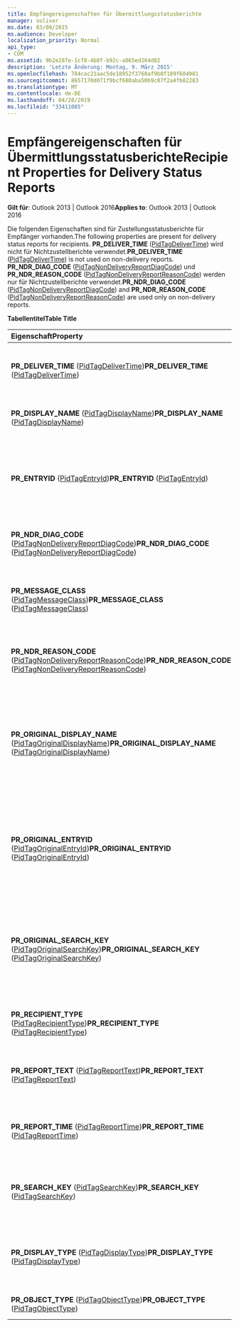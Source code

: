 ```yaml
---
title: Empfängereigenschaften für Übermittlungsstatusberichte
manager: soliver
ms.date: 03/09/2015
ms.audience: Developer
localization_priority: Normal
api_type:
- COM
ms.assetid: 9b2e287e-1cf8-4b8f-b92c-a065ed264d02
description: 'Letzte Änderung: Montag, 9. März 2015'
ms.openlocfilehash: 784cac21aac5de18952f3768af9b8f189f604981
ms.sourcegitcommit: 8657170d071f9bcf680aba50b9c07f2a4fb82283
ms.translationtype: MT
ms.contentlocale: de-DE
ms.lasthandoff: 04/28/2019
ms.locfileid: "33411085"
---
```

# <a name="recipient-properties-for-delivery-status-reports"></a><span data-ttu-id="023c3-103">Empfängereigenschaften für Übermittlungsstatusberichte</span><span class="sxs-lookup"><span data-stu-id="023c3-103">Recipient Properties for Delivery Status Reports</span></span>

  
  
<span data-ttu-id="023c3-104">**Gilt für**: Outlook 2013 | Outlook 2016</span><span class="sxs-lookup"><span data-stu-id="023c3-104">**Applies to**: Outlook 2013 | Outlook 2016</span></span> 
  
<span data-ttu-id="023c3-105">Die folgenden Eigenschaften sind für Zustellungsstatusberichte für Empfänger vorhanden.</span><span class="sxs-lookup"><span data-stu-id="023c3-105">The following properties are present for delivery status reports for recipients.</span></span> <span data-ttu-id="023c3-106">**PR_DELIVER_TIME** ([PidTagDeliverTime](pidtagdelivertime-canonical-property.md)) wird nicht für Nichtzustellberichte verwendet.</span><span class="sxs-lookup"><span data-stu-id="023c3-106">**PR_DELIVER_TIME** ([PidTagDeliverTime](pidtagdelivertime-canonical-property.md)) is not used on non-delivery reports.</span></span> <span data-ttu-id="023c3-107">**PR_NDR_DIAG_CODE** ([PidTagNonDeliveryReportDiagCode](pidtagnondeliveryreportdiagcode-canonical-property.md)) und **PR_NDR_REASON_CODE** ([PidTagNonDeliveryReportReasonCode](pidtagnondeliveryreportreasoncode-canonical-property.md)) werden nur für Nichtzustellberichte verwendet.</span><span class="sxs-lookup"><span data-stu-id="023c3-107">**PR_NDR_DIAG_CODE** ([PidTagNonDeliveryReportDiagCode](pidtagnondeliveryreportdiagcode-canonical-property.md)) and **PR_NDR_REASON_CODE** ([PidTagNonDeliveryReportReasonCode](pidtagnondeliveryreportreasoncode-canonical-property.md)) are used only on non-delivery reports.</span></span>
  
<span data-ttu-id="023c3-108">**Tabellentitel**</span><span class="sxs-lookup"><span data-stu-id="023c3-108">**Table Title**</span></span>

|<span data-ttu-id="023c3-109">**Eigenschaft**</span><span class="sxs-lookup"><span data-stu-id="023c3-109">**Property**</span></span>|<span data-ttu-id="023c3-110">**Decription**</span><span class="sxs-lookup"><span data-stu-id="023c3-110">**Decription**</span></span>|
|:-----|:-----|
|<span data-ttu-id="023c3-111">**PR_DELIVER_TIME** ([PidTagDeliverTime](pidtagdelivertime-canonical-property.md))</span><span class="sxs-lookup"><span data-stu-id="023c3-111">**PR_DELIVER_TIME** ([PidTagDeliverTime](pidtagdelivertime-canonical-property.md))</span></span>  <br/> |<span data-ttu-id="023c3-112">Enthält das Datum und die Uhrzeit, zu der die ursprüngliche Nachricht zugestellt wurde.</span><span class="sxs-lookup"><span data-stu-id="023c3-112">Contains the date and time at which the original message was delivered.</span></span>  <br/> |
|<span data-ttu-id="023c3-113">**PR_DISPLAY_NAME** ([PidTagDisplayName](pidtagdisplayname-canonical-property.md))</span><span class="sxs-lookup"><span data-stu-id="023c3-113">**PR_DISPLAY_NAME** ([PidTagDisplayName](pidtagdisplayname-canonical-property.md))</span></span>  <br/> |<span data-ttu-id="023c3-114">Enthält den Anzeigenamen für ein bestimmtes MAPI-Objekt.</span><span class="sxs-lookup"><span data-stu-id="023c3-114">Contains the display name for a given MAPI object.</span></span>  <br/> |
|<span data-ttu-id="023c3-115">**PR_ENTRYID** ([PidTagEntryId](pidtagentryid-canonical-property.md))</span><span class="sxs-lookup"><span data-stu-id="023c3-115">**PR_ENTRYID** ([PidTagEntryId](pidtagentryid-canonical-property.md))</span></span>  <br/> |<span data-ttu-id="023c3-116">Enthält einen MAPI-Eintragsbezeichner, der zum Öffnen und Bearbeiten von Eigenschaften eines bestimmten MAPI-Objekts verwendet wird.</span><span class="sxs-lookup"><span data-stu-id="023c3-116">Contains a MAPI entry identifier used to open and edit properties of a particular MAPI object.</span></span>  <br/> |
|<span data-ttu-id="023c3-117">**PR_NDR_DIAG_CODE** ([PidTagNonDeliveryReportDiagCode](pidtagnondeliveryreportdiagcode-canonical-property.md))</span><span class="sxs-lookup"><span data-stu-id="023c3-117">**PR_NDR_DIAG_CODE** ([PidTagNonDeliveryReportDiagCode](pidtagnondeliveryreportdiagcode-canonical-property.md))</span></span>  <br/> |<span data-ttu-id="023c3-118">Enthält einen Diagnosecode, der Teil eines Unzustellungsberichts ist.</span><span class="sxs-lookup"><span data-stu-id="023c3-118">Contains a diagnostic code that forms part of a non-delivery report.</span></span>  <br/> |
|<span data-ttu-id="023c3-119">**PR_MESSAGE_CLASS** ([PidTagMessageClass](pidtagmessageclass-canonical-property.md))</span><span class="sxs-lookup"><span data-stu-id="023c3-119">**PR_MESSAGE_CLASS** ([PidTagMessageClass](pidtagmessageclass-canonical-property.md))</span></span>  <br/> |<span data-ttu-id="023c3-120">Enthält eine Textzeichenfolge, die die vom Absender definierte Nachrichtenklasse identifiziert, z. B. IPM.Note.</span><span class="sxs-lookup"><span data-stu-id="023c3-120">Contains a text string that identifies the sender-defined message class, such as IPM.Note.</span></span>  <br/> |
|<span data-ttu-id="023c3-121">**PR_NDR_REASON_CODE** ([PidTagNonDeliveryReportReasonCode](pidtagnondeliveryreportreasoncode-canonical-property.md))</span><span class="sxs-lookup"><span data-stu-id="023c3-121">**PR_NDR_REASON_CODE** ([PidTagNonDeliveryReportReasonCode](pidtagnondeliveryreportreasoncode-canonical-property.md))</span></span>  <br/> |<span data-ttu-id="023c3-122">Enthält einen codierten Grund für die Nichtzustellung, der Teil eines Unzustellungsberichts ist.</span><span class="sxs-lookup"><span data-stu-id="023c3-122">Contains an encoded reason for non-delivery that forms part of a non-delivery report.</span></span>  <br/> |
|<span data-ttu-id="023c3-123">**PR_ORIGINAL_DISPLAY_NAME** ([PidTagOriginalDisplayName](pidtagoriginaldisplayname-canonical-property.md))</span><span class="sxs-lookup"><span data-stu-id="023c3-123">**PR_ORIGINAL_DISPLAY_NAME** ([PidTagOriginalDisplayName](pidtagoriginaldisplayname-canonical-property.md))</span></span>  <br/> |<span data-ttu-id="023c3-124">Enthält den ursprünglichen Anzeigenamen für einen Eintrag, der aus einem Adressbuch in ein persönliches Adressbuch oder ein anderes beschreibbares Adressbuch kopiert wurde.</span><span class="sxs-lookup"><span data-stu-id="023c3-124">Contains the original display name for an entry copied from an address book to a personal address book or other writable address book.</span></span>  <br/> |
|<span data-ttu-id="023c3-125">**PR_ORIGINAL_ENTRYID** ([PidTagOriginalEntryId](pidtagoriginalentryid-canonical-property.md))</span><span class="sxs-lookup"><span data-stu-id="023c3-125">**PR_ORIGINAL_ENTRYID** ([PidTagOriginalEntryId](pidtagoriginalentryid-canonical-property.md))</span></span>  <br/> |<span data-ttu-id="023c3-126">Enthält die ursprüngliche Eintrags-ID für einen Eintrag, der aus einem Adressbuch in ein persönliches Adressbuch oder ein anderes schreibbares Adressbuch kopiert wurde.</span><span class="sxs-lookup"><span data-stu-id="023c3-126">Contains the original entry identifier for an entry copied from an address book to a personal address book or other writeable address book.</span></span>  <br/> |
|<span data-ttu-id="023c3-127">**PR_ORIGINAL_SEARCH_KEY** ([PidTagOriginalSearchKey](pidtagoriginalsearchkey-canonical-property.md))</span><span class="sxs-lookup"><span data-stu-id="023c3-127">**PR_ORIGINAL_SEARCH_KEY** ([PidTagOriginalSearchKey](pidtagoriginalsearchkey-canonical-property.md))</span></span>  <br/> |<span data-ttu-id="023c3-128">Enthält den ursprünglichen Suchschlüssel für einen Eintrag, der aus einem Adressbuch in ein persönliches Adressbuch oder ein anderes schreibbares Adressbuch kopiert wurde.</span><span class="sxs-lookup"><span data-stu-id="023c3-128">Contains the original search key for an entry copied from an address book to a personal address book or other writeable address book.</span></span>  <br/> |
|<span data-ttu-id="023c3-129">**PR_RECIPIENT_TYPE** ([PidTagRecipientType](pidtagrecipienttype-canonical-property.md))</span><span class="sxs-lookup"><span data-stu-id="023c3-129">**PR_RECIPIENT_TYPE** ([PidTagRecipientType](pidtagrecipienttype-canonical-property.md))</span></span>  <br/> |<span data-ttu-id="023c3-130">Enthält den Empfängertyp für einen Nachrichtenempfänger.</span><span class="sxs-lookup"><span data-stu-id="023c3-130">Contains the recipient type for a message recipient.</span></span>  <br/> |
|<span data-ttu-id="023c3-131">**PR_REPORT_TEXT** ([PidTagReportText](pidtagreporttext-canonical-property.md))</span><span class="sxs-lookup"><span data-stu-id="023c3-131">**PR_REPORT_TEXT** ([PidTagReportText](pidtagreporttext-canonical-property.md))</span></span>  <br/> |<span data-ttu-id="023c3-132">Enthält optionalen Text für einen Bericht, der vom Messagingsystem generiert wird.</span><span class="sxs-lookup"><span data-stu-id="023c3-132">Contains optional text for a report generated by the messaging system.</span></span>  <br/> |
|<span data-ttu-id="023c3-133">**PR_REPORT_TIME** ([PidTagReportTime](pidtagreporttime-canonical-property.md))</span><span class="sxs-lookup"><span data-stu-id="023c3-133">**PR_REPORT_TIME** ([PidTagReportTime](pidtagreporttime-canonical-property.md))</span></span>  <br/> |<span data-ttu-id="023c3-134">Enthält das Datum und die Uhrzeit, zu der das Messagingsystem einen Bericht generiert hat.</span><span class="sxs-lookup"><span data-stu-id="023c3-134">Contains the date and time when the messaging system generated a report.</span></span>  <br/> |
|<span data-ttu-id="023c3-135">**PR_SEARCH_KEY** ([PidTagSearchKey](pidtagsearchkey-canonical-property.md))</span><span class="sxs-lookup"><span data-stu-id="023c3-135">**PR_SEARCH_KEY** ([PidTagSearchKey](pidtagsearchkey-canonical-property.md))</span></span>  <br/> |<span data-ttu-id="023c3-136">Enthält einen binär-vergleichbaren Schlüssel, der korrelierte Objekte für eine Suche identifiziert.</span><span class="sxs-lookup"><span data-stu-id="023c3-136">Contains a binary-comparable key that identifies correlated objects for a search.</span></span>  <br/> |
|<span data-ttu-id="023c3-137">**PR_DISPLAY_TYPE** ([PidTagDisplayType](pidtagdisplaytype-canonical-property.md))</span><span class="sxs-lookup"><span data-stu-id="023c3-137">**PR_DISPLAY_TYPE** ([PidTagDisplayType](pidtagdisplaytype-canonical-property.md))</span></span>  <br/> |<span data-ttu-id="023c3-138">Enthält einen Wert, der zum Zuordnen eines Symbols zu einer bestimmten Zeile einer Tabelle verwendet wird.</span><span class="sxs-lookup"><span data-stu-id="023c3-138">Contains a value used to associate an icon with a particular row of a table.</span></span>  <br/> |
|<span data-ttu-id="023c3-139">**PR_OBJECT_TYPE** ([PidTagObjectType](pidtagobjecttype-canonical-property.md))</span><span class="sxs-lookup"><span data-stu-id="023c3-139">**PR_OBJECT_TYPE** ([PidTagObjectType](pidtagobjecttype-canonical-property.md))</span></span>  <br/> |<span data-ttu-id="023c3-140">Enthält den Typ eines Objekts.</span><span class="sxs-lookup"><span data-stu-id="023c3-140">Contains the type of an object.</span></span>  <br/> |
   

